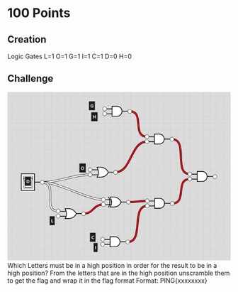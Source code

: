 # 100 Points

## Creation
Logic Gates
L=1
O=1
G=1
I=1
C=1
D=0
H=0
## Challenge
![XOR](ScreenShots/09-53-33.png)
Which Letters must be in a high position in order for the result to be in a high position?
From the letters that are in the high position unscramble them to get the flag and wrap it in the flag format
Format: PING{xxxxxxxx}